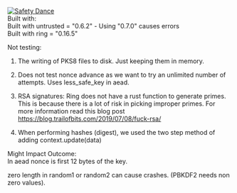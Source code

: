 [![Safety Dance](https://img.shields.io/badge/unsafe-forbidden-success.svg)](https://github.com/rust-secure-code/safety-dance/)
<BR>
Built with:<BR>
Built with untrusted = "0.6.2"  - Using "0.7.0" causes errors<BR>
Built with ring = "0.16.5"<BR>


Not testing:<BR>
1. The writing of PKS8 files to disk. Just keeping them in memory.<BR>
2. Does not test nonce advance as we want to try an unlimited number of attempts. Uses less_safe_key in aead.<BR>

3. RSA signatures: Ring does not have a rust function to generate primes. This is because there is a lot of risk in picking improper primes. For more information read this blog post https://blog.trailofbits.com/2019/07/08/fuck-rsa/ <BR>

4. When performing hashes (digest), we used the two step method of adding context.update(data)

Might Impact Outcome:<BR>
In aead nonce is first 12 bytes of the key.<BR>

zero length in random1 or random2 can cause crashes. (PBKDF2 needs non zero values). <BR>

